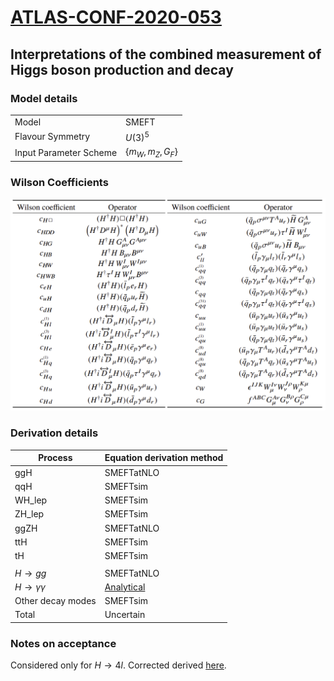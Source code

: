 # [ATLAS-CONF-2020-053](http://cdsweb.cern.ch/record/2743067)
## Interpretations of the combined measurement of Higgs boson production and decay

### Model details

|                        |                     |
|------------------------|---------------------|
| Model                  | SMEFT               |
| Flavour Symmetry       | $U(3)^5$            |
| Input Parameter Scheme | $\{m_W, m_Z, G_F\}$ |

### Wilson Coefficients

![Wilson Coefficients](ATLAS-CONF-2020-053_Wilson_Coefficients.png)

### Derivation details

| Process           | Equation derivation method                     |
|-------------------|------------------------------------------------|
| ggH               | SMEFTatNLO                                     |
| qqH               | SMEFTsim                                       |
| WH_lep            | SMEFTsim                                       |
| ZH_lep            | SMEFTsim                                       |
| ggZH              | SMEFTatNLO                                     |
| ttH               | SMEFTsim                                       |
| tH                | SMEFTsim                                       |
|                   |                                                |
| $H\rightarrow gg$           | SMEFTatNLO                                     |
| $H\rightarrow\gamma\gamma$ | [Analytical](https://arxiv.org/abs/1807.11504) |
| Other decay modes | SMEFTsim                                       |
| Total | Uncertain


### Notes on acceptance
Considered only for $H\rightarrow 4l$. Corrected derived [here](https://arxiv.org/abs/2004.03447).